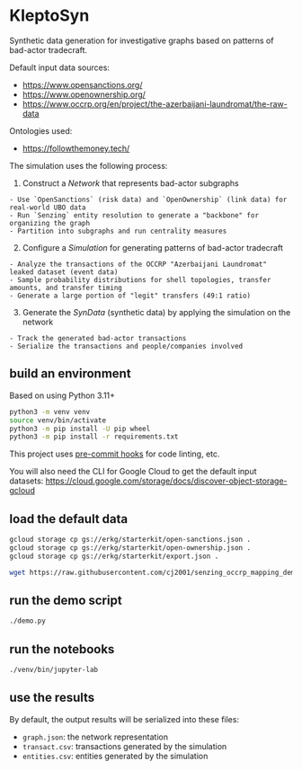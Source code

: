 # KleptoSyn

Synthetic data generation for investigative graphs based on patterns
of bad-actor tradecraft.

Default input data sources:

  * <https://www.opensanctions.org/>
  * <https://www.openownership.org/>
  * <https://www.occrp.org/en/project/the-azerbaijani-laundromat/the-raw-data>

Ontologies used:

  * <https://followthemoney.tech/>

The simulation uses the following process:

  1. Construct a _Network_ that represents bad-actor subgraphs

    - Use `OpenSanctions` (risk data) and `OpenOwnership` (link data) for real-world UBO data
    - Run `Senzing` entity resolution to generate a "backbone" for organizing the graph
    - Partition into subgraphs and run centrality measures

  2. Configure a _Simulation_ for generating patterns of bad-actor tradecraft

    - Analyze the transactions of the OCCRP "Azerbaijani Laundromat" leaked dataset (event data)
    - Sample probability distributions for shell topologies, transfer amounts, and transfer timing
    - Generate a large portion of "legit" transfers (49:1 ratio)

  3. Generate the _SynData_ (synthetic data) by applying the simulation on the network

    - Track the generated bad-actor transactions
    - Serialize the transactions and people/companies involved


## build an environment

Based on using Python 3.11+

```bash
python3 -m venv venv
source venv/bin/activate
python3 -m pip install -U pip wheel
python3 -m pip install -r requirements.txt
```

This project uses [pre-commit hooks](https://pre-commit.com/) for code
linting, etc.

You will also need the CLI for Google Cloud to get the default input
datasets:
<https://cloud.google.com/storage/docs/discover-object-storage-gcloud>


## load the default data

```bash
gcloud storage cp gs://erkg/starterkit/open-sanctions.json .
gcloud storage cp gs://erkg/starterkit/open-ownership.json .
gcloud storage cp gs://erkg/starterkit/export.json .

wget https://raw.githubusercontent.com/cj2001/senzing_occrp_mapping_demo/refs/heads/main/occrp_17k.csv
```

## run the demo script

```bash
./demo.py
```


## run the notebooks

```bash
./venv/bin/jupyter-lab
```


## use the results

By default, the output results will be serialized into these files:

  + `graph.json`: the network representation
  + `transact.csv`: transactions generated by the simulation
  + `entities.csv`: entities generated by the simulation
